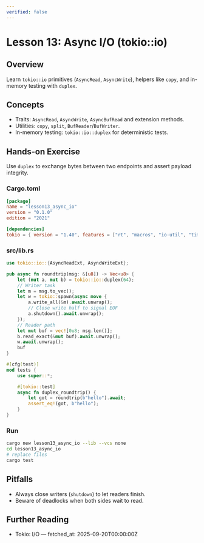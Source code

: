 ```yaml
---
verified: false
---
```


# Lesson 13: Async I/O (tokio::io)

## Overview

Learn `tokio::io` primitives (`AsyncRead`, `AsyncWrite`), helpers like `copy`, and in-memory testing with `duplex`.

## Concepts

- Traits: `AsyncRead`, `AsyncWrite`, `AsyncBufRead` and extension methods.
- Utilities: `copy`, `split`, `BufReader`/`BufWriter`.
- In-memory testing: `tokio::io::duplex` for deterministic tests.

## Hands-on Exercise

Use `duplex` to exchange bytes between two endpoints and assert payload integrity.

### Cargo.toml

```toml
[package]
name = "lesson13_async_io"
version = "0.1.0"
edition = "2021"

[dependencies]
tokio = { version = "1.40", features = ["rt", "macros", "io-util", "time"] }
```

### src/lib.rs

```rust
use tokio::io::{AsyncReadExt, AsyncWriteExt};

pub async fn roundtrip(msg: &[u8]) -> Vec<u8> {
    let (mut a, mut b) = tokio::io::duplex(64);
    // Writer task
    let m = msg.to_vec();
    let w = tokio::spawn(async move {
        a.write_all(&m).await.unwrap();
        // Close write half to signal EOF
        a.shutdown().await.unwrap();
    });
    // Reader path
    let mut buf = vec![0u8; msg.len()];
    b.read_exact(&mut buf).await.unwrap();
    w.await.unwrap();
    buf
}

#[cfg(test)]
mod tests {
    use super::*;

    #[tokio::test]
    async fn duplex_roundtrip() {
        let got = roundtrip(b"hello").await;
        assert_eq!(got, b"hello");
    }
}
```

### Run

```bash
cargo new lesson13_async_io --lib --vcs none
cd lesson13_async_io
# replace files
cargo test
```

## Pitfalls

- Always close writers (`shutdown`) to let readers finish.
- Beware of deadlocks when both sides wait to read.

## Further Reading

- Tokio: I/O — fetched_at: 2025-09-20T00:00:00Z
